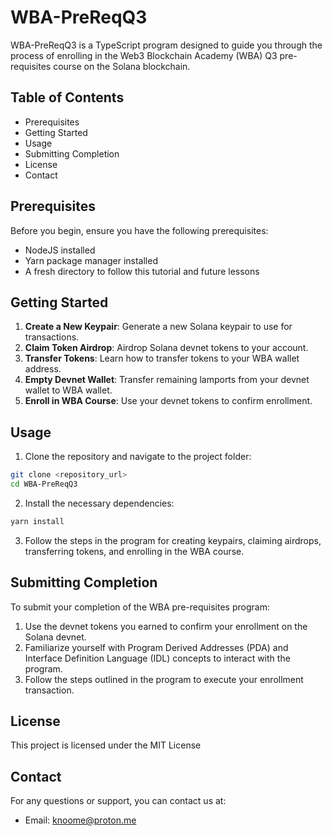 # WBA-PreReqQ3

WBA-PreReqQ3 is a TypeScript program designed to guide you through the process of enrolling in the Web3 Blockchain Academy (WBA) Q3 pre-requisites course on the Solana blockchain.

## Table of Contents

- Prerequisites
- Getting Started
- Usage
- Submitting Completion
- License
- Contact

## Prerequisites

Before you begin, ensure you have the following prerequisites:

- NodeJS installed
- Yarn package manager installed
- A fresh directory to follow this tutorial and future lessons

## Getting Started

1. **Create a New Keypair**: Generate a new Solana keypair to use for transactions.
2. **Claim Token Airdrop**: Airdrop Solana devnet tokens to your account.
3. **Transfer Tokens**: Learn how to transfer tokens to your WBA wallet address.
4. **Empty Devnet Wallet**: Transfer remaining lamports from your devnet wallet to WBA wallet.
5. **Enroll in WBA Course**: Use your devnet tokens to confirm enrollment.

## Usage

1. Clone the repository and navigate to the project folder:

```bash
git clone <repository_url> 
cd WBA-PreReqQ3
````

2. Install the necessary dependencies:

```bash
yarn install
```

3. Follow the steps in the program for creating keypairs, claiming airdrops, transferring tokens, and enrolling in the WBA course.

## Submitting Completion

To submit your completion of the WBA pre-requisites program:

1. Use the devnet tokens you earned to confirm your enrollment on the Solana devnet.
2. Familiarize yourself with Program Derived Addresses (PDA) and Interface Definition Language (IDL) concepts to interact with the program.
3. Follow the steps outlined in the program to execute your enrollment transaction.

## License

This project is licensed under the MIT License 

## Contact

For any questions or support, you can contact us at:

- Email: [knoome@proton.me](mailto:knoome@proton.me)
